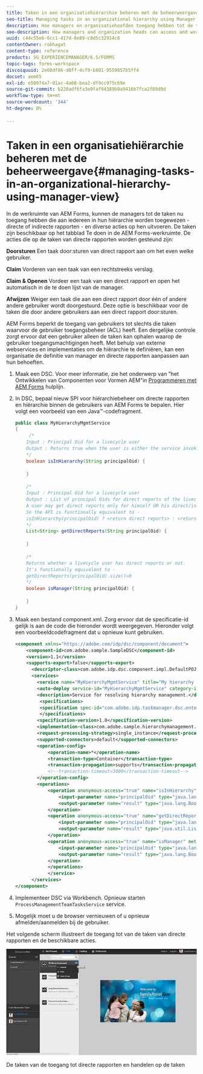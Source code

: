 ```yaml
---
title: Taken in een organisatiehiërarchie beheren met de beheerweergave
seo-title: Managing tasks in an organizational hierarchy using Manager View
description: Hoe managers en organisatiehoofden toegang hebben tot de taken van hun directe en indirecte rapporten en deze kunnen bewerken op het tabblad Te doen in de AEM Forms-werkruimte.
seo-description: How managers and organization heads can access and work on the tasks of their direct and indirect reports in the To-do tab in AEM Forms workspace.
uuid: c44c55e6-6cc1-417d-8e89-c8d5c32914c8
contentOwner: robhagat
content-type: reference
products: SG_EXPERIENCEMANAGER/6.5/FORMS
topic-tags: forms-workspace
discoiquuid: 2e60df86-d8ff-4cf9-b801-9559857b5ff4
docset: aem65
exl-id: e50974a7-01ac-4a08-bea2-df9cc975c69e
source-git-commit: b220adf6fa3e9faf94389b9a9416b7fca2f89d9d
workflow-type: tm+mt
source-wordcount: '344'
ht-degree: 0%

---
```


# Taken in een organisatiehiërarchie beheren met de beheerweergave{#managing-tasks-in-an-organizational-hierarchy-using-manager-view}

In de werkruimte van AEM Forms, kunnen de managers tot de taken nu toegang hebben die aan iedereen in hun hiërarchie worden toegewezen - directe of indirecte rapporten - en diverse acties op hen uitvoeren. De taken zijn beschikbaar op het tabblad Te doen in de AEM Forms-werkruimte. De acties die op de taken van directe rapporten worden gesteund zijn:

**Doorsturen** Een taak door:sturen van direct rapport aan om het even welke gebruiker.

**Claim** Vorderen van een taak van een rechtstreeks verslag.

**Claim &amp; Openen** Vordeer een taak van een direct rapport en open het automatisch in de te doen lijst van de manager.

**Afwijzen** Weiger een taak die aan een direct rapport door één of andere andere gebruiker wordt doorgestuurd. Deze optie is beschikbaar voor de taken die door andere gebruikers aan een direct rapport door:sturen.

AEM Forms beperkt de toegang van gebruikers tot slechts die taken waarvoor de gebruiker toegangsbeheer (ACL) heeft. Een dergelijke controle zorgt ervoor dat een gebruiker alleen de taken kan ophalen waarop de gebruiker toegangsmachtigingen heeft. Met behulp van externe webservices en implementaties om de hiërarchie te definiëren, kan een organisatie de definitie van manager en directe rapporten aanpassen aan hun behoeften.

1. Maak een DSC. Voor meer informatie, zie het onderwerp van &quot;het Ontwikkelen van Componenten voor Vormen AEM&quot;in [Programmeren met AEM Forms](https://www.adobe.com/go/learn_aemforms_programming_63) hulplijn.
1. In DSC, bepaal nieuw SPI voor hiërarchiebeheer om directe rapporten en hiërarchie binnen de gebruikers van AEM Forms te bepalen. Hier volgt een voorbeeld van een Java™-codefragment.

   ```java
   public class MyHierarchyMgmtService
   {
        /*
       Input : Principal Oid for a livecycle user
       Output : Returns true when the user is either the service invoker OR his direct/indirect report.
       */
       boolean isInHierarchy(String principalOid) {
   
       }
   
       /*
       Input : Principal Oid for a livecycle user
       Output : List of principal Oids for direct reports of the livecycle user
       A user may get direct reports only for himself OR his direct/indirect reports.
       So the API is functionally equivalent to -
       isInHierarchy(principalOid) ? <return direct reports> : <return empty list>
       */
       List<String> getDirectReports(String principalOid) {
   
       }
   
       /*
       Returns whether a livecycle user has direct reports or not.
       It's functionally equivalent to -
       getDirectReports(principalOid).size()>0
       */
       boolean isManager(String principalOid) {
   
       }
   }
   ```

1. Maak een bestand component.xml. Zorg ervoor dat de specificatie-id gelijk is aan de code die hieronder wordt weergegeven. Hieronder volgt een voorbeeldcodefragment dat u opnieuw kunt gebruiken.

   ```xml
   <component xmlns="https://adobe.com/idp/dsc/component/document">
       <component-id>com.adobe.sample.SampleDSC</component-id>
       <version>1.1</version>
       <supports-export>false</supports-export>
         <descriptor-class>com.adobe.idp.dsc.component.impl.DefaultPOJODescriptorImpl</descriptor-class>
         <services>
           <service name="MyHierarchyMgmtService" title="My hierarchy management service" orchestrateable="false">
           <auto-deploy service-id="MyHierarchyMgmtService" category-id="Sample DSC" major-version="1" minor-version="0" />
           <description>Service for resolving hierarchy management.</description>
            <specifications>
            <specification spec-id="com.adobe.idp.taskmanager.dsc.enterprise.HierarchyManagementProvider"/>
            </specifications>
           <specification-version>1.0</specification-version>
           <implementation-class>com.adobe.sample.hierarchymanagement.MyHierarchyMgmtService</implementation-class>
           <request-processing-strategy>single_instance</request-processing-strategy>
           <supported-connectors>default</supported-connectors>
           <operation-config>
               <operation-name>*</operation-name>
               <transaction-type>Container</transaction-type>
               <transaction-propagation>supports</transaction-propagation>
               <!--transaction-timeout>3000</transaction-timeout-->
           </operation-config>
           <operations>
               <operation anonymous-access="true" name="isInHierarchy" method="isInHierarchy">
                   <input-parameter name="principalOid" type="java.lang.String" />
                   <output-parameter name="result" type="java.lang.Boolean"/>
               </operation>
               <operation anonymous-access="true" name="getDirectReports" method="getDirectReports">
                   <input-parameter name="principalOid" type="java.lang.String" />
                   <output-parameter name="result" type="java.util.List"/>
               </operation>
               <operation anonymous-access="true" name="isManager" method="isManager">
                   <input-parameter name="principalOid" type="java.lang.String" />
                   <output-parameter name="result" type="java.lang.Boolean"/>
               </operation>
               </operations>
               </service>
         </services>
   </component>
   ```

1. Implementeer DSC via Workbench. Opnieuw starten `ProcessManagementTeamTasksService` service.
1. Mogelijk moet u de browser vernieuwen of u opnieuw afmelden/aanmelden bij de gebruiker.

Het volgende scherm illustreert de toegang tot van de taken van directe rapporten en de beschikbare acties.

![cu_manager_view](assets/cu_manager_view.png)

De taken van de toegang tot directe rapporten en handelen op de taken

